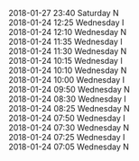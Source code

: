 2018-01-27 23:40 Saturday  N  
2018-01-24 12:25 Wednesday  I  
2018-01-24 12:10 Wednesday  N  
2018-01-24 11:35 Wednesday  I  
2018-01-24 11:30 Wednesday  N  
2018-01-24 10:15 Wednesday  I  
2018-01-24 10:10 Wednesday  N  
2018-01-24 10:00 Wednesday  I  
2018-01-24 09:50 Wednesday  N  
2018-01-24 08:30 Wednesday  I  
2018-01-24 08:25 Wednesday  N  
2018-01-24 07:50 Wednesday  I  
2018-01-24 07:30 Wednesday  N  
2018-01-24 07:25 Wednesday  I  
2018-01-24 07:05 Wednesday  N  
